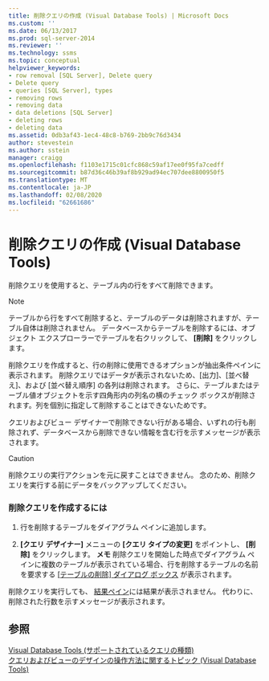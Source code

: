 ```yaml
---
title: 削除クエリの作成 (Visual Database Tools) | Microsoft Docs
ms.custom: ''
ms.date: 06/13/2017
ms.prod: sql-server-2014
ms.reviewer: ''
ms.technology: ssms
ms.topic: conceptual
helpviewer_keywords:
- row removal [SQL Server], Delete query
- Delete query
- queries [SQL Server], types
- removing rows
- removing data
- data deletions [SQL Server]
- deleting rows
- deleting data
ms.assetid: 0db3af43-1ec4-48c8-b769-2bb9c76d3434
author: stevestein
ms.author: sstein
manager: craigg
ms.openlocfilehash: f1103e1715c01cfc868c59af17ee0f95fa7cedff
ms.sourcegitcommit: b87d36c46b39af8b929ad94ec707dee8800950f5
ms.translationtype: MT
ms.contentlocale: ja-JP
ms.lasthandoff: 02/08/2020
ms.locfileid: "62661686"
---
```

# <a name="create-delete-queries-visual-database-tools"></a>削除クエリの作成 (Visual Database Tools)
  削除クエリを使用すると、テーブル内の行をすべて削除できます。  
  
> [!NOTE]  
>  テーブルから行をすべて削除すると、テーブルのデータは削除されますが、テーブル自体は削除されません。 データベースからテーブルを削除するには、オブジェクト エクスプローラーでテーブルを右クリックして、 **[削除]** をクリックします。  
  
 削除クエリを作成すると、行の削除に使用できるオプションが抽出条件ペインに表示されます。 削除クエリではデータが表示されないため、[出力]、[並べ替え]、および [並べ替え順序] の各列は削除されます。 さらに、テーブルまたはテーブル値オブジェクトを示す四角形内の列名の横のチェック ボックスが削除されます。列を個別に指定して削除することはできないためです。  
  
 クエリおよびビュー デザイナーで削除できない行がある場合、いずれの行も削除されず、データベースから削除できない情報を含む行を示すメッセージが表示されます。  
  
> [!CAUTION]  
>  削除クエリの実行アクションを元に戻すことはできません。 念のため、削除クエリを実行する前にデータをバックアップしてください。  
  
### <a name="to-create-a-delete-query"></a>削除クエリを作成するには  
  
1.  行を削除するテーブルをダイアグラム ペインに追加します。  
  
2.  **[クエリ デザイナー]** メニューの **[クエリ タイプの変更]** をポイントし、 **[削除]** をクリックします。 **メモ** 削除クエリを開始した時点でダイアグラム ペインに複数のテーブルが表示されている場合、行を削除するテーブルの名前を要求する [[テーブルの削除] ダイアログ ボックス](visual-database-tools.md) が表示されます。  
  
 削除クエリを実行しても、 [結果ペイン](results-pane-visual-database-tools.md)には結果が表示されません。 代わりに、削除された行数を示すメッセージが表示されます。  
  
## <a name="see-also"></a>参照  
 [Visual Database Tools &#40;サポートされているクエリの種類&#41;](supported-query-types-visual-database-tools.md)   
 [クエリおよびビューのデザインの操作方法に関するトピック (Visual Database Tools)](design-queries-and-views-how-to-topics-visual-database-tools.md)  
  
  
